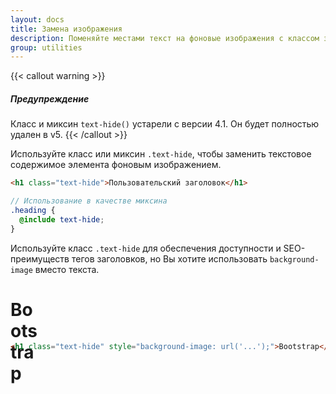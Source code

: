 ```yaml
---
layout: docs
title: Замена изображения
description: Поменяйте местами текст на фоновые изображения с классом замены изображения.
group: utilities
---
```


{{< callout warning >}}
##### Предупреждение

Класс и миксин `text-hide()` устарели с версии 4.1. Он будет полностью удален в v5.
{{< /callout >}}

Используйте класс или миксин `.text-hide`, чтобы заменить текстовое содержимое элемента фоновым изображением.

```html
<h1 class="text-hide">Пользовательский заголовок</h1>
```

```scss
// Использование в качестве миксина
.heading {
  @include text-hide;
}
```

Используйте класс `.text-hide` для обеспечения доступности и SEO-преимуществ тегов заголовков, но Вы хотите использовать `background-image` вместо текста.

<div class="bd-example">
  <h1 class="text-hide" style="background-image: url('/docs/{{< param docs_version >}}/assets/brand/bootstrap-solid.svg'); width: 50px; height: 50px;">Bootstrap</h1>
</div>

```html
<h1 class="text-hide" style="background-image: url('...');">Bootstrap</h1>
```
